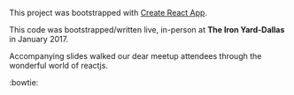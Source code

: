 This project was bootstrapped with [Create React App](https://github.com/facebookincubator/create-react-app).

This code was bootstrapped/written live, in-person at **The Iron Yard-Dallas** in January 2017.

Accompanying slides walked our dear meetup attendees through the wonderful world of reactjs.

:bowtie:
